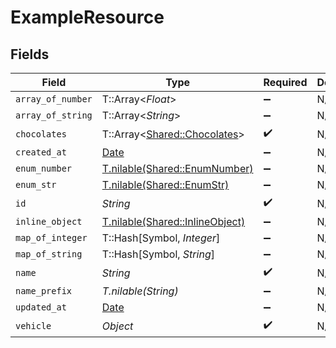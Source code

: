 # ExampleResource


## Fields

| Field                                                                  | Type                                                                   | Required                                                               | Description                                                            |
| ---------------------------------------------------------------------- | ---------------------------------------------------------------------- | ---------------------------------------------------------------------- | ---------------------------------------------------------------------- |
| `array_of_number`                                                      | T::Array<*Float*>                                                      | :heavy_minus_sign:                                                     | N/A                                                                    |
| `array_of_string`                                                      | T::Array<*String*>                                                     | :heavy_minus_sign:                                                     | N/A                                                                    |
| `chocolates`                                                           | T::Array<[Shared::Chocolates](../../models/shared/chocolates.md)>      | :heavy_check_mark:                                                     | N/A                                                                    |
| `created_at`                                                           | [Date](https://ruby-doc.org/stdlib-2.6.1/libdoc/date/rdoc/Date.html)   | :heavy_minus_sign:                                                     | N/A                                                                    |
| `enum_number`                                                          | [T.nilable(Shared::EnumNumber)](../../models/shared/enumnumber.md)     | :heavy_minus_sign:                                                     | N/A                                                                    |
| `enum_str`                                                             | [T.nilable(Shared::EnumStr)](../../models/shared/enumstr.md)           | :heavy_minus_sign:                                                     | N/A                                                                    |
| `id`                                                                   | *String*                                                               | :heavy_check_mark:                                                     | N/A                                                                    |
| `inline_object`                                                        | [T.nilable(Shared::InlineObject)](../../models/shared/inlineobject.md) | :heavy_minus_sign:                                                     | N/A                                                                    |
| `map_of_integer`                                                       | T::Hash[Symbol, *Integer*]                                             | :heavy_minus_sign:                                                     | N/A                                                                    |
| `map_of_string`                                                        | T::Hash[Symbol, *String*]                                              | :heavy_minus_sign:                                                     | N/A                                                                    |
| `name`                                                                 | *String*                                                               | :heavy_check_mark:                                                     | N/A                                                                    |
| `name_prefix`                                                          | *T.nilable(String)*                                                    | :heavy_minus_sign:                                                     | N/A                                                                    |
| `updated_at`                                                           | [Date](https://ruby-doc.org/stdlib-2.6.1/libdoc/date/rdoc/Date.html)   | :heavy_minus_sign:                                                     | N/A                                                                    |
| `vehicle`                                                              | *Object*                                                               | :heavy_check_mark:                                                     | N/A                                                                    |